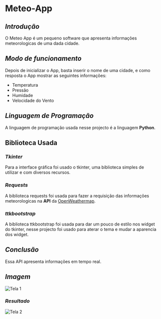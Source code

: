 # Meteo-App
## *Introdução*
O Meteo App é um pequeno software que apresenta informações meteorologicas de uma dada cidade.
## *Modo de funcionamento*
Depois de inicializar o App, basta inserir o nome de uma cidade, e como resposta o App  mostrar as seguintes informações:
* Temperatura
* Pressão
* Humidade
* Velocidade do Vento
## *Linguagem de Programação*
A linguagem de programação usada nesse projecto é a linguagem **Python**.
## Biblioteca Usada
### *Tkinter*
Para a interface gráfica foi usado o tkinter, uma biblioteca simples de utilizar e com diversos recursos.
### *Requests*
A biblioteca requests foi usada para fazer a requisição das informações meteorologicas na **API** da [OpenWeathermap](https://openweathermap.org/current).
### *ttkbootstrap*
A biblioteca ttkbootstrap foi usada para dar um pouco de estilo nos widget do tkinter, nesse projecto foi usado para aterar o tema e mudar a aparencia dos widget.
## *Conclusão*
Essa API apresenta informações em tempo real.
## *Imagem*
![Tela 1](https://drive.google.com/file/d/1xw1z6wjIjK934eEj8EQ-z2dCJOb9vGsN/view?usp=sharing)
### *Resultado*
![Tela 2](https://drive.google.com/file/d/1hM3sro6Kz50qQBJ_sPTGrVdjIMCpdTY4/view?usp=sharing)
